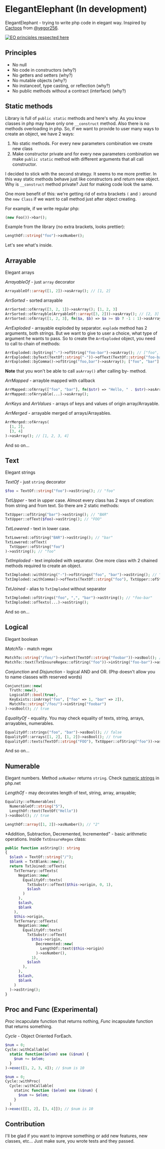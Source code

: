 # ElegantElephant (In development)

ElegantElephant - trying to write php code in elegant way. Inspired by [Cactoos](https://github.com/yegor256/cactoos) from [@yegor256](https://github.com/yegor256).

[![EO principles respected here](https://www.elegantobjects.org/badge.svg)](https://www.elegantobjects.org)

## Principles
- No null
- No code in constructors (why?)
- No getters and setters (why?)
- No mutable objects (why?)
- No instanceof, type casting, or reflection (why?)
- No public methods without a contract (interface) (why?)

## Static methods
Library is full of `public static` methods and here's why. As you know classes in php may have only one `__construct` method. Also there is no methods overloading in php. So, if we want to provide to user many ways to create an object, we have 2 ways:
1. No static methods. For every new parameters combination we create new class
2. Make constructor private and for every new parameters combination we make `public static` method with different arguments that all call constructor.

I decided to stick with the second strategy. It seems to me more prettier. In this way static methods behave just like constructors and return new object. 
Why is `__construct` method private? Just for making code look the same. 

One more benefit of this: we're getting rid of extra brackets `(` and `)` around the `new Class` if we want to call method just after object creating. 

For example, if we write regular php:
```php
(new Foo())->bar();
```

Example from the library (no extra brackets, looks prettier):
```php
LengthOf::string("foo")->asNumber();
```

Let's see what's inside.

## Arrayable
Elegant arrays

*ArrayableOf* - just `array` decorator
```php
ArrayableOf::array([1, 2])->asArray(); // [1, 2]
```
 
*ArrSorted* - sorted arrayable
```php
ArrSorted::ofArray([3, 2, 1])->asArray(); [1, 2, 3]
ArrSorted::ofArrayble(ArryableOf::array([3, 2]))->asArray(); // [2, 3]
ArrSorted::ofArray([1, 2, 3], fn($a, $b) => $a >= $b ? -1 : 1)->asArray(); // [3, 2, 1]
```

*ArrExploded* - arrayable exploded by separator. `explode` method has 2 arguments, both strings. But we want to give to user a choice, what type of argument he wants to pass. So to create the `ArrExploded` object, you need to call to chain of methods:
```php
ArrExploded::byString("-")->ofString("foo-bar")->asArray(); // ["foo", "bar"]
ArrExploded::byText(TextOf::string("-"))->ofText(TextOf::string("foo-bar")->asArray(); ["foo", "bar"]
ArrExploded::byComma()->ofString("foo,bar")->asArray(); ["foo", "bar"]
```
**Note** that you won't be able to call `asArray()` after calling by- method.

*ArrMapped* - arrayble mapped with callback
```php
ArrMapped::ofArray(["foo", "bar"], fn($str) => "Hello, " . $str)->asArray(); // ["Hello, foo", "Hello, bar"]
ArrMapped::ofArryable(...)->asArray();
```

*ArrKeys* and *ArrValues* - arrays of keys and values of origin array/Arrayable.

*ArrMerged* - arrayable merged of arrays/Arrayables.
```php
ArrMerged::ofArrays(
  [1, 2],
  [3, 4]
)->asArray(); // [1, 2, 3, 4]
```

And so on...

## Text
Elegant strings

*TextOf* - just `string` decorator
```php
$foo = TextOf::string("foo")->asString(); // "foo"
```
*TxtUpper* - text in upper case. Almost every class has 2 ways of creation: from string and from text. So there are 2 static methods:
```php
TxtUpper::ofString("bar")->asString(); // "BAR"
TxtUpper::ofText($foo)->asString(); // "FOO"
```

*TxtLowered* - text in lower case.
```php
TxtLowered::ofString("BAR")->asString(); // "bar"
TxtLowered::ofText(
  TxtUpper::ofString("foo")
)->asString(); // "foo"
```

*TxtImploded* - text imploded with separator. One more class with 2 chained methods required to create an object.
```php
TxtImploded::withString("-")->ofStrings("foo", "bar")->asString(); // "foo-bar"
TxtImploded::withComma()->ofTexts(TextOf::string("foo"), TxtUpper::ofString("bar"))->asString; // "foo,Bar"
```

*TxtJoined* - alias to `TxtImploded` without separator
```php
TxtImploded::ofStrings("foo", ",", "bar")->asString(); // "foo-bar"
TxtImploded::ofTexts(...)->asString();
```

And so on...

## Logical
Elegant boolean

*MatchTo* - match regex
```php
MatchTo::string("/foo/")->inText(TextOf::string("foobar"))->asBool(); // true
MatchTo::text(TxtEnsureRegex::ofString("foo"))->inString("foo-bar")->asBool(); // true
```

*Conjunction* and *Disjunction* - logical AND and OR. (Php doesn't allow you to name classes with reserved words)
```php
Conjunction::new(
  Truth::new(),
  LogicalOf::bool(true),
  KeyExists::inArray("foo", ["foo" => 1, "bar" => 2]),
  MatchTo::string("/foo/")->inString("foobar")
)->asBool(); // true
```

*EqualityOf* - equality. You may check equality of texts, string, arrays, arrayables, numerables.
```php
EqualityOf::strings("foo", "bar")->asBool(); // false
EqualityOf::arrays([1, 2], [1, 2])->asBool(); // true
EqualityOf::texts(TextOf::string("FOO"), TxtUpper::ofString("foo"))->asBool(); true
```

And so on...

## Numerable
Elegant numbers. Method `asNumber` returns `string`. Check [numeric strings](https://www.php.net/manual/en/language.types.numeric-strings.php) in php.net

*LengthOf* - may decorates length of text, string, array, arrayable;
```php
Equality::ofNumerables(
  NumerableOf::string("5"),
  LengthOf::text(TextOf("Hello"))
)->asBool(); // true

LengthOf::array([1, 2])->asNumber(); // "2"
```

*Addition, Subtraction, Decremented, Incremented" - basic arithmetic operations.
Inside `TxtEnsureRegex` class:
```php
public function asString(): string
{
  $slash = TextOf::string("/");
  $blank = TxtBlank::new();
  return TxtJoined::ofTexts(
    TxtTernary::ofTexts(
      Negation::new(
        EqualityOf::texts(
          TxtSubstr::ofText($this->origin, 0, 1),
          $slash
        )
      ),
      $slash,
      $blank
    ),
    $this->origin,
    TxtTernary::ofTexts(
      Negation::new(
        EqualityOf::texts(
          TxtSubstr::ofText(
            $this->origin,
              Decremented::new(
                LengthOf::text($this->origin)
              )->asNumber(),
            1),
          $slash
        ),
      ),
      $slash,
      $blank
    )
  )->asString();
}
```

## Proc and Func (Experimental)
*Proc* incapculate function that returns nothing, *Func* incapsulate function that returns something.

*Cycle* - Object Oriented ForEach.
```php
$num = 0;
Cycle::withCallable(
  static function($elem) use (&$num) {
    $num += $elem;
  }
)->exec([1, 2, 3, 4]); // $num is 10

$num = 0;
Cycle::withProc(
  Cycle::withCallable(
    statinc function ($elem) use (&$num) {
      $num += $elem;
    }
  )
)->exec([[1, 2], [3, 4]]); // $num is 10
```

## Contribution
I'll be glad if you want to improve something or add new features, new classes, etc...
Just make sure, you wrote tests and they passed.
